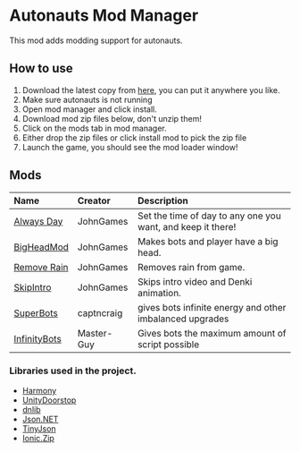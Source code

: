 # Autonauts Mod Manager
This mod adds modding support for autonauts.

## How to use
1. Download the latest copy from [here](https://github.com/JohnGames/autonauts-mod-manager/releases/download/v0.21.4/AutonautsModManager.zip), you can put it anywhere you like.
2. Make sure autonauts is not running
2. Open mod manager and click install.
4. Download mod zip files below, don't unzip them!
5. Click on the mods tab in mod manager.
6. Either drop the zip files or click install mod to pick the zip file
7. Launch the game, you should see the mod loader window!

## Mods
|Name|Creator|Description|
|:-|:-|:-|
|[Always Day](https://github.com/JohnGames/AlwaysDay/releases)|JohnGames|Set the time of day to any one you want, and keep it there!|
|[BigHeadMod](https://github.com/JohnGames/BigHeadMod/releases)|JohnGames|Makes bots and player have a big head.|
|[Remove Rain](https://github.com/JohnGames/RemoveRain/releases)|JohnGames|Removes rain from game.|
|[SkipIntro](https://github.com/JohnGames/SkipIntro/releases)|JohnGames|Skips intro video and Denki animation.|
|[SuperBots](https://github.com/captncraig/AutonautsMods/releases)|captncraig|gives bots infinite energy and other imbalanced upgrades|
|[InfinityBots](https://github.com/Master-Guy/Autonauts_InfinityBots/blob/master/Builds/latest/InfiniteBots.zip)|Master-Guy|Gives bots the maximum amount of script possible|


### Libraries used in the project.
- [Harmony](https://github.com/pardeike/Harmony/wiki/Utilities)
- [UnityDoorstop](https://github.com/NeighTools/UnityDoorstop)
- [dnlib](https://github.com/0xd4d/dnlib)
- [Json.NET](https://www.newtonsoft.com/json)
- [TinyJson](https://github.com/zanders3/json)
- [Ionic.Zip](https://archive.codeplex.com/?p=dotnetzip)
